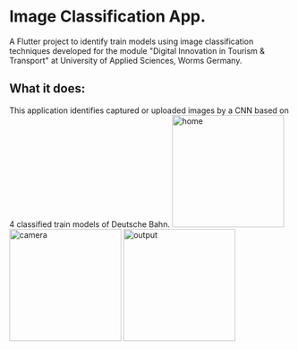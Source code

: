 # Image Classification App.

A Flutter project to identify train models using image classification techniques developed for the module "Digital Innovation in Tourism & Transport" at University of Applied Sciences, Worms Germany.

## What it does:

This application identifies captured or uploaded images by a CNN based on 4 classified train models of Deutsche Bahn.
<img src="https://user-images.githubusercontent.com/63946514/149154586-c44fb12d-cd32-4637-a474-cc4534dfa8ad.PNG" alt="home" width="200" />
<img src="https://user-images.githubusercontent.com/63946514/149154576-7559e293-521a-42de-8066-b0c9e97a5910.PNG" alt="camera" width="200"/>
<img src="https://user-images.githubusercontent.com/63946514/149154557-89e06410-2d8d-4a0b-a8ad-3e1be9155119.PNG" alt="output" width="200"/>

